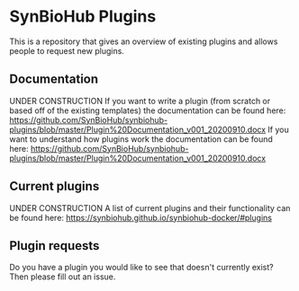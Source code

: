 # SynBioHub Plugins
This is a repository that gives an overview of existing plugins and allows people to request new plugins.

## Documentation
UNDER CONSTRUCTION
If you want to write a plugin (from scratch or based off of the existing templates) the documentation can be found here: https://github.com/SynBioHub/synbiohub-plugins/blob/master/Plugin%20Documentation_v001_20200910.docx
If you want to understand how plugins work the documentation can be found here: https://github.com/SynBioHub/synbiohub-plugins/blob/master/Plugin%20Documentation_v001_20200910.docx

## Current plugins
UNDER CONSTRUCTION
A list of current plugins and their functionality can be found here: https://synbiohub.github.io/synbiohub-docker/#plugins

## Plugin requests
Do you have a plugin you would like to see that doesn't currently exist? Then please fill out an issue.
